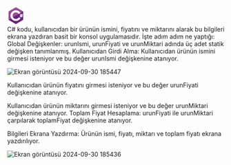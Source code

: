 <a href="https://learn.microsoft.com/en-us/dotnet/csharp/" target="_blank" rel="noreferrer">
    <img src="https://raw.githubusercontent.com/devicons/devicon/master/icons/csharp/csharp-original.svg" alt="csharp" width="40" height="40"/>
</a>  <br>
C# kodu, kullanıcıdan bir ürünün ismini, fiyatını ve miktarını alarak bu bilgileri ekrana yazdıran basit bir konsol uygulamasıdır. İşte adım adım ne yaptığı:
Global Değişkenler: urunIsmi, urunFiyati ve urunMiktari adında üç adet statik değişken tanımlanmış.
Kullanıcıdan Girdi Alma:
Kullanıcıdan ürünün ismini girmesi isteniyor ve bu değer urunIsmi değişkenine atanıyor.

![Ekran görüntüsü 2024-09-30 185447](https://github.com/user-attachments/assets/954700b5-8ecc-4c78-908b-265bbee07623)

Kullanıcıdan ürünün fiyatını girmesi isteniyor ve bu değer urunFiyati değişkenine atanıyor.

Kullanıcıdan ürünün miktarını girmesi isteniyor ve bu değer urunMiktari değişkenine atanıyor.
Toplam Fiyat Hesaplama: urunFiyati ile urunMiktari çarpılarak toplamFiyat değişkenine atanıyor.

Bilgileri Ekrana Yazdırma: Ürünün ismi, fiyatı, miktarı ve toplam fiyatı ekrana yazdırılıyor.

![Ekran görüntüsü 2024-09-30 185436](https://github.com/user-attachments/assets/5a944802-d339-4c01-9ca9-48d245340aa3)


